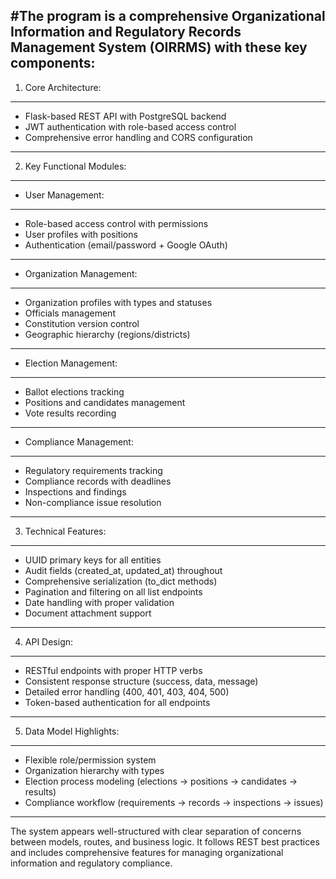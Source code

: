 #The program is a comprehensive Organizational Information and Regulatory Records Management System (OIRRMS) with these key components:
---

1. Core Architecture:
---

- Flask-based REST API with PostgreSQL backend
- JWT authentication with role-based access control
- Comprehensive error handling and CORS configuration
---
2. Key Functional Modules:
---
- User Management:
---
  - Role-based access control with permissions
  - User profiles with positions
  - Authentication (email/password + Google OAuth)
---
- Organization Management:
---
  - Organization profiles with types and statuses
  - Officials management
  - Constitution version control
  - Geographic hierarchy (regions/districts)
---
- Election Management:
---
  - Ballot elections tracking
  - Positions and candidates management
  - Vote results recording
---
- Compliance Management:
---
  - Regulatory requirements tracking
  - Compliance records with deadlines
  - Inspections and findings
  - Non-compliance issue resolution
---
3. Technical Features:
---
- UUID primary keys for all entities
- Audit fields (created_at, updated_at) throughout
- Comprehensive serialization (to_dict methods)
- Pagination and filtering on all list endpoints
- Date handling with proper validation
- Document attachment support
---
4. API Design:
---
- RESTful endpoints with proper HTTP verbs
- Consistent response structure (success, data, message)
- Detailed error handling (400, 401, 403, 404, 500)
- Token-based authentication for all endpoints
---
5. Data Model Highlights:
---
- Flexible role/permission system
- Organization hierarchy with types
- Election process modeling (elections → positions → candidates → results)
- Compliance workflow (requirements → records → inspections → issues)
---
The system appears well-structured with clear separation of concerns between models, routes, and business logic. It follows REST best practices and includes comprehensive features for managing organizational information and regulatory compliance.

 
 
